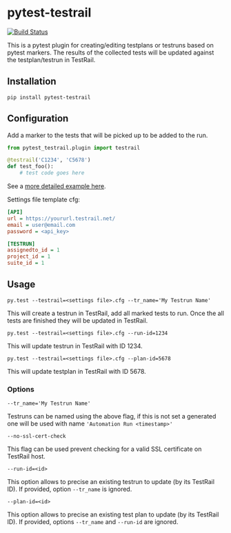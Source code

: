 pytest-testrail
===============

[![Build Status](https://travis-ci.org/dubner/pytest-testrail.svg?branch=master)](https://travis-ci.org/dubner/pytest-testrail)


This is a pytest plugin for creating/editing testplans or testruns based on pytest markers.
The results of the collected tests will be updated against the testplan/testrun in TestRail.

Installation
------------

    pip install pytest-testrail


Configuration
-------------

Add a marker to the tests that will be picked up to be added to the run.

```python
from pytest_testrail.plugin import testrail

@testrail('C1234', 'C5678')
def test_foo():
    # test code goes here
```

See a [more detailed example here](tests/livetest/livetest.py).

Settings file template cfg:

```ini
[API]
url = https://yoururl.testrail.net/
email = user@email.com
password = <api_key>

[TESTRUN]
assignedto_id = 1
project_id = 1
suite_id = 1
```

Usage
-----

	py.test --testrail=<settings file>.cfg --tr_name='My Testrun Name'

This will create a testrun in TestRail, add all marked tests to run.
Once the all tests are finished they will be updated in TestRail.

	py.test --testrail=<settings file>.cfg --run-id=1234

This will update testrun in TestRail with ID 1234.

	py.test --testrail=<settings file>.cfg --plan-id=5678
	
This will update testplan in TestRail with ID 5678.

### Options

	--tr_name='My Testrun Name'

Testruns can be named using the above flag, if this is not set a generated one will be used with name `'Automation Run <timestamp>'`

	--no-ssl-cert-check

This flag can be used prevent checking for a valid SSL certificate on TestRail host.

    --run-id=<id>
    
This option allows to precise an existing testrun  to update (by its TestRail ID). If provided, option `--tr_name` is ignored.

    --plan-id=<id>

This option allows to precise an existing test plan to update (by its TestRail ID). If provided, options `--tr_name` and
`--run-id` are ignored.
